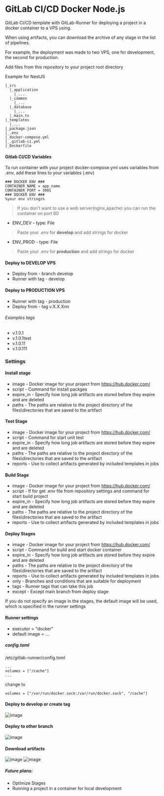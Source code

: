 # GitLab CI/CD Docker Node.js

GitLab CI/CD template with GitLab-Runner for deploying a project in a docker container to a VPS using.

When using artifacts, you can download the archive of any stage in the list of pipelines.

For example, the deployment was made to two VPS, one for development, the second for production.

Add files from this repository to your project root directory

Example for NestJS
```
|_src
  |_application
    |_...
  |_common
    |_...
  |_database
    |_...
  |_main.ts
|_templates
  |_...
|_package.json
|_.env
|_docker-compose.yml
|_.gitlab-ci.yml
|_Dockerfile
```

#### Gitlab CI/CD Variables
To run container with your project docker-compose.yml uses variables from .env, add these lines to your variables (.env)
```
### DOCKER ENV ###
CONTAINER_NAME = app_name
CONTAINER_PORT = 3001
### DOCKER ENV ###
%your env strings%
```
> If you don't want to use a web server(nginx,apache) you can run the container on port 80


- ENV_DEV -  type: File 
> Paste your .env for **develop** and add strings for docker
- ENV_PROD - type: File
> Paste your .env for **production** and add strings for docker


#### Deploy to DEVELOP VPS
- Deploy from - branch develop
- Runner with tag - develop

#### Deploy to PRODUCTION VPS
- Runner with tag - production
- Deploy from - tag v.X.X.Xnn

###### Examples tags
- v.1.0.1
- v.1.0.1test
- v.1.0.11
- v.1.0.111

### Settings
#### Install stage
- image - Docker image for your project from https://hub.docker.com/
- script - Command for install packges
- expire_in - Specify how long job artifacts are stored before they expire and are deleted
- paths - The paths are relative to the project directory of the files\directories that are saved to the artifact

#### Test Stage
- image - Docker image for your project from https://hub.docker.com/
- script - Command for start unit test
- expire_in - Specify how long job artifacts are stored before they expire and are deleted
- paths - The paths are relative to the project directory of the files\directories that are saved to the artifact
- reports - Use to collect artifacts generated by included templates in jobs

#### Build Stage
- image - Docker image for your project from https://hub.docker.com/
- script - If for get .env file from repository settings and command for start build project
- expire_in - Specify how long job artifacts are stored before they expire and are deleted
- paths - The paths are relative to the project directory of the files\directories that are saved to the artifact
- reports - Use to collect artifacts generated by included templates in jobs

#### Deploy Stages
- image - Docker image for your project from https://hub.docker.com/
- script - Command for build and start docker container
- expire_in - Specify how long job artifacts are stored before they expire and are deleted
- paths - The paths are relative to the project directory of the files\directories that are saved to the artifact
- reports - Use to collect artifacts generated by included templates in jobs
- only - Branches and conditions that are suitable for deployment
- tags - Runner tags that can take this job
- except - Except main branch from deploy stage

If you do not specify an image in the stages, the default image will be used, which is specified in the runner settings

#### Runner settings
 - executor = "docker"
 - default image = ...

##### config.toml
/etc/gitlab-runner/config.toml
```
...
volumes = ["/cache"]
...
```
change to
```
volumes = ["/var/run/docker.sock:/var/run/docker.sock", "/cache"]
```

#### Deploy to develop or create tag
![image](https://user-images.githubusercontent.com/32634559/204368983-1f9ae39d-b008-49c8-bd43-b35e83fa7b63.png)

#### Deploy to other branch
![image](https://user-images.githubusercontent.com/32634559/204371127-600db8e4-b1d7-4bbb-9543-88e8e6cfee72.png)

#### Download artifacts
![image](https://user-images.githubusercontent.com/32634559/220139608-b9ca6a1b-30d8-4691-9408-3b875527733f.png)
![image](https://user-images.githubusercontent.com/32634559/220139512-32eb6acf-7614-4f2f-a546-c94759640cc9.png)


##### Future plans:
- Optimize Stages
- Running a project in a container for local development
